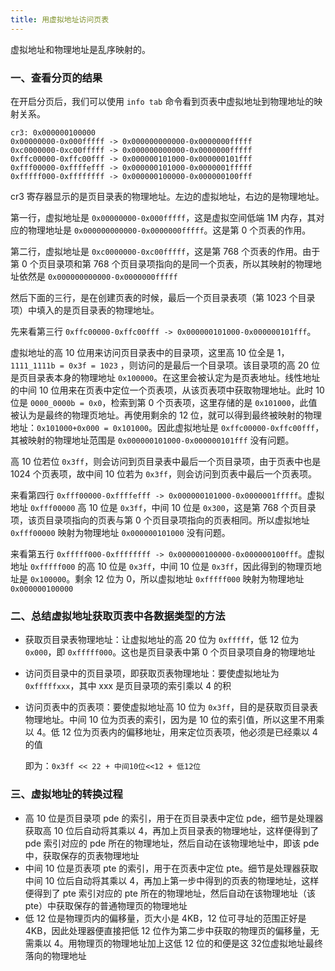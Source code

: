 ```yaml
---
title: 用虚拟地址访问页表
---
```


虚拟地址和物理地址是乱序映射的。

### 一、查看分页的结果

在开启分页后，我们可以使用 `info tab` 命令看到页表中虚拟地址到物理地址的映射关系。

```
cr3: 0x000000100000
0x00000000-0x000fffff -> 0x000000000000-0x0000000fffff
0xc0000000-0xc00fffff -> 0x000000000000-0x0000000fffff
0xffc00000-0xffc00fff -> 0x000000101000-0x000000101fff
0xfff00000-0xffffefff -> 0x000000101000-0x0000001fffff
0xfffff000-0xffffffff -> 0x000000100000-0x000000100fff
```

cr3 寄存器显示的是页目录表的物理地址。左边的虚拟地址，右边的是物理地址。

第一行，虚拟地址是 `0x00000000-0x000fffff`，这是虚拟空间低端 1M 内存，其对应的物理地址是 `0x000000000000-0x0000000fffff`。这是第 0 个页表的作用。

第二行，虚拟地址是 `0xc0000000-0xc00fffff`，这是第 768 个页表的作用。由于第 0 个页目录项和第 768 个页目录项指向的是同一个页表，所以其映射的物理地址依然是 `0x000000000000-0x0000000fffff`

然后下面的三行，是在创建页表的时候，最后一个页目录表项（第 1023 个目录项）中填入的是页目录表的物理地址。

先来看第三行 `0xffc00000-0xffc00fff -> 0x000000101000-0x000000101fff`。

虚拟地址的高 10 位用来访问页目录表中的目录项，这里高 10 位全是 1，`1111_1111b = 0x3f = 1023` ，则访问的是最后一个目录项。该目录项的高 20 位是页目录表本身的物理地址 `0x100000`。在这里会被认定为是页表地址。线性地址的中间 10 位用来在页表中定位一个页表项，从该页表项中获取物理地址。此时 10 位是 `0000_0000b = 0x0`，检索到第 0 个页表项，这里存储的是 `0x101000`，此值被认为是最终的物理页地址。再使用剩余的 12 位，就可以得到最终被映射的物理地址：`0x101000+0x000 = 0x101000`。因此虚拟地址是 `0xffc00000-0xffc00fff`，其被映射的物理地址范围是 `0x000000101000-0x000000101fff` 没有问题。

高 10 位若位 `0x3ff`，则会访问到页目录表中最后一个页目录项，由于页表中也是 1024 个页表项，故中间 10 位若为 `0x3ff`，则会访问到页表中最后一个页表项。

来看第四行 `0xfff00000-0xffffefff -> 0x000000101000-0x0000001fffff`。虚拟地址 `0xfff00000` 高 10 位是 `0x3ff`，中间 10 位是 `0x300`，这是第 768 个页目录项，该页目录项指向的页表与第 0 个页目录项指向的页表相同。所以虚拟地址 `0xfff00000` 映射为物理地址 `0x000000101000` 没有问题。

来看第五行 `0xfffff000-0xffffffff -> 0x000000100000-0x000000100fff`。虚拟地址 `0xfffff000` 的高 10 位是 `0x3ff`，中间 10 位是 `0x3ff`，因此得到的物理页地址是 `0x100000`。剩余 12 位为 0，所以虚拟地址 `0xfffff000` 映射为物理地址 `0x000000100000`

### 二、总结虚拟地址获取页表中各数据类型的方法

- 获取页目录表物理地址：让虚拟地址的高 20 位为 `0xfffff`，低 12 位为 `0x000`，即 `0xfffff000`。这也是页目录表中第 0 个页目录项自身的物理地址

- 访问页目录中的页目录项，即获取页表物理地址：要使虚拟地址为 `0xfffffxxx`，其中 xxx 是页目录项的索引乘以 4 的积

- 访问页表中的页表项：要使虚拟地址高 10 位为 `0x3ff`，目的是获取页目录表物理地址。中间 10 位为页表的索引，因为是 10 位的索引值，所以这里不用乘以 4。低 12 位为页表内的偏移地址，用来定位页表项，他必须是已经乘以 4 的值

  即为：`0x3ff << 22 + 中间10位<<12 + 低12位`

### 三、虚拟地址的转换过程

- 高 10 位是页目录项 pde 的索引，用于在页目录表中定位 pde，细节是处理器获取高 10 位后自动将其乘以 4，再加上页目录表的物理地址，这样便得到了 pde 索引对应的 pde 所在的物理地址，然后自动在该物理地址中，即该 pde 中，获取保存的页表物理地址
- 中间 10 位是页表项 pte 的索引，用于在页表中定位 pte。细节是处理器获取中间 10 位后自动将其乘以 4，再加上第一步中得到的页表的物理地址，这样便得到了 pte 索引对应的 pte 所在的物理地址，然后自动在该物理地址（该 pte）中获取保存的普通物理页的物理地址
- 低 12 位是物理页内的偏移量，页大小是 4KB，12 位可寻址的范围正好是 4KB，因此处理器便直接把低 12 位作为第二步中获取的物理页的偏移量，无需乘以 4。用物理页的物理地址加上这低 12 位的和便是这 32位虚拟地址最终落向的物理地址